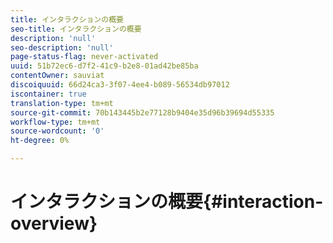 ```yaml
---
title: インタラクションの概要
seo-title: インタラクションの概要
description: 'null'
seo-description: 'null'
page-status-flag: never-activated
uuid: 51b72ec6-d7f2-41c9-b2e8-01ad42be85ba
contentOwner: sauviat
discoiquuid: 66d24ca3-3f07-4ee4-b089-56534db97012
iscontainer: true
translation-type: tm+mt
source-git-commit: 70b143445b2e77128b9404e35d96b39694d55335
workflow-type: tm+mt
source-wordcount: '0'
ht-degree: 0%

---
```



# インタラクションの概要{#interaction-overview}

